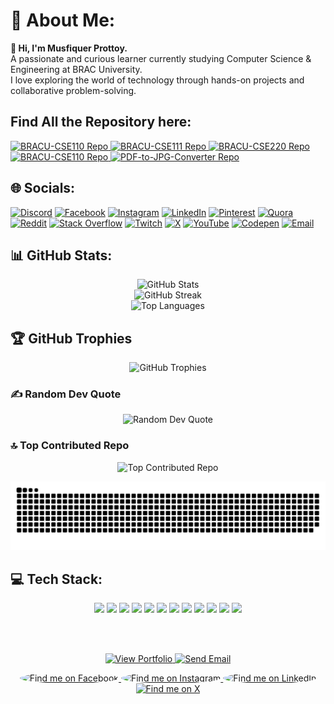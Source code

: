<p align="center">
  <h1>💫 About Me:</h1>
  <strong>👋 Hi, I'm Musfiquer Prottoy.</strong><br>
  A passionate and curious learner currently studying Computer Science & Engineering at BRAC University.<br>
  I love exploring the world of technology through hands-on projects and collaborative problem-solving.
</p>

<p align="center">
  <h2> Find All the Repository here: </h2>
    <a href="https://github.com/musfiquerprottoy/BRACU-CSE110" target="_blank">
    <img src="https://img.shields.io/badge/BRACU--CSE110-181717?style=for-the-badge&logo=github&logoColor=white" alt="BRACU-CSE110 Repo" />
      
  <a href="https://github.com/musfiquerprottoy/BRACU-CSE111" target="_blank">
    <img src="https://img.shields.io/badge/BRACU--CSE111-181717?style=for-the-badge&logo=github&logoColor=white" alt="BRACU-CSE111 Repo" />
  </a>
      
  <a href="https://github.com/musfiquerprottoy/BRACU-CSE220" target="_blank">
    <img src="https://img.shields.io/badge/BRACU--CSE220-181717?style=for-the-badge&logo=github&logoColor=white" alt="BRACU-CSE220 Repo" />
  </a>
  
  <a href="https://github.com/musfiquerprottoy/BRACU-CSE110" target="_blank">
    <img src="https://img.shields.io/badge/BRACU--CSE110-181717?style=for-the-badge&logo=github&logoColor=white" alt="BRACU-CSE110 Repo" />
  </a>
  
  <a href="https://github.com/musfiquerprottoy/PDF-to-JPG-Converter" target="_blank">
    <img src="https://img.shields.io/badge/PDF--to--JPG--Converter-181717?style=for-the-badge&logo=github&logoColor=white" alt="PDF-to-JPG-Converter Repo" />
  </a>
</p>


<p align="center">
  <h2> 🌐 Socials:</h2>
  <a href="https://discord.gg/musfiquerprottoy"><img src="https://img.shields.io/badge/Discord-%237289DA.svg?logo=discord&logoColor=white" alt="Discord"></a>
  <a href="https://facebook.com/musfiquer.prottoy.1"><img src="https://img.shields.io/badge/Facebook-%231877F2.svg?logo=Facebook&logoColor=white" alt="Facebook"></a>
  <a href="https://instagram.com/musfiquer_prottoy"><img src="https://img.shields.io/badge/Instagram-%23E4405F.svg?logo=Instagram&logoColor=white" alt="Instagram"></a>
  <a href="https://linkedin.com/in/musfiquer-prottoy"><img src="https://img.shields.io/badge/LinkedIn-%230077B5.svg?logo=linkedin&logoColor=white" alt="LinkedIn"></a>
  <a href="https://pinterest.com/Coming"><img src="https://img.shields.io/badge/Pinterest-%23E60023.svg?logo=Pinterest&logoColor=white" alt="Pinterest"></a>
  <a href="https://quora.com/profile/Musfiquer"><img src="https://img.shields.io/badge/Quora-%23B92B27.svg?logo=Quora&logoColor=white" alt="Quora"></a>
  <a href="https://reddit.com/user/Prottoy"><img src="https://img.shields.io/badge/Reddit-%23FF4500.svg?logo=Reddit&logoColor=white" alt="Reddit"></a>
  <a href="https://stackoverflow.com/users/Prottoy"><img src="https://img.shields.io/badge/-Stackoverflow-FE7A16?logo=stack-overflow&logoColor=white" alt="Stack Overflow"></a>
  <a href="https://twitch.tv/coming"><img src="https://img.shields.io/badge/Twitch-%239146FF.svg?logo=Twitch&logoColor=white" alt="Twitch"></a>
  <a href="https://x.com/MusfiquerR"><img src="https://img.shields.io/badge/X-black.svg?logo=X&logoColor=white" alt="X"></a>
  <a href="https://youtube.com/@Nai"><img src="https://img.shields.io/badge/YouTube-%23FF0000.svg?logo=YouTube&logoColor=white" alt="YouTube"></a>
  <a href="https://codepen.io/Comingsoon"><img src="https://img.shields.io/badge/Codepen-000000?logo=codepen&logoColor=white" alt="Codepen"></a>
  <a href="mailto:musfiquer36@gmail.com"><img src="https://img.shields.io/badge/Email-D14836?logo=gmail&logoColor=white" alt="Email"></a>
</p>

## 📊 GitHub Stats:
<p align="center">
  <img src="https://github-readme-stats.vercel.app/api?username=musfiquerprottoy&theme=tokyonight&hide_border=true&include_all_commits=true&count_private=false" alt="GitHub Stats" />
  <br/>
  <img src="https://nirzak-streak-stats.vercel.app/?user=musfiquerprottoy&theme=tokyonight&hide_border=true" alt="GitHub Streak" />
  <br/>
  <img src="https://github-readme-stats.vercel.app/api/top-langs/?username=musfiquerprottoy&theme=tokyonight&hide_border=true&include_all_commits=true&count_private=false&layout=compact" alt="Top Languages" />
</p>



## 🏆 GitHub Trophies
<p align="center">
  <img src="https://github-profile-trophy.vercel.app/?username=musfiquerprottoy&theme=radical&no-frame=true&no-bg=true&margin-w=4" alt="GitHub Trophies" />
</p>

### ✍️ Random Dev Quote
<p align="center">
  <img src="https://quotes-github-readme.vercel.app/api?type=horizontal&theme=radical" alt="Random Dev Quote" />
</p>

### 🔝 Top Contributed Repo
<p align="center">
  <img src="https://github-contributor-stats.vercel.app/api?username=musfiquerprottoy&limit=5&theme=dark&combine_all_yearly_contributions=true" alt="Top Contributed Repo" />
</p>

<p align="center">
  <img src="https://github.com/Platane/snk/raw/output/github-contribution-grid-snake.svg" alt="Contribution Snake Animation" />
</p>

## 💻 Tech Stack:
<p align="center">
  <img src="https://img.shields.io/badge/c-%2300599C.svg?style=for-the-badge&logo=c&logoColor=white"/>
  <img src="https://img.shields.io/badge/dart-%230175C2.svg?style=for-the-badge&logo=dart&logoColor=white"/>
  <img src="https://img.shields.io/badge/javascript-%23323330.svg?style=for-the-badge&logo=javascript&logoColor=%23F7DF1E"/>
  <img src="https://img.shields.io/badge/java-%23ED8B00.svg?style=for-the-badge&logo=openjdk&logoColor=white"/>
  <img src="https://img.shields.io/badge/python-3670A0?style=for-the-badge&logo=python&logoColor=ffdd54"/>
  <img src="https://img.shields.io/badge/mysql-4479A1.svg?style=for-the-badge&logo=mysql&logoColor=white"/>
  <img src="https://img.shields.io/badge/adobe-%23FF0000.svg?style=for-the-badge&logo=adobe&logoColor=white"/>
  <img src="https://img.shields.io/badge/blender-%23F5792A.svg?style=for-the-badge&logo=blender&logoColor=white"/>
  <img src="https://img.shields.io/badge/Canva-%2300C4CC.svg?style=for-the-badge&logo=Canva&logoColor=white"/>
  <img src="https://img.shields.io/badge/Matplotlib-%23ffffff.svg?style=for-the-badge&logo=Matplotlib&logoColor=black"/>
  <img src="https://img.shields.io/badge/node.js-6DA55F?style=for-the-badge&logo=node.js&logoColor=white"/>
  <img src="https://img.shields.io/badge/django-%23092E20.svg?style=for-the-badge&logo=django&logoColor=white"/>
</p>
<br></br>
<p align="center">
  <a href="https://your-portfolio-link.com">
    <img src="https://img.shields.io/badge/Portfolio-Visit-blue?style=for-the-badge" alt="View Portfolio">
  </a>
  <a href="mailto:musfiquer36@gmail.com">
    <img src="https://img.shields.io/badge/Email-Me-red?style=for-the-badge&logo=gmail" alt="Send Email">
  </a>
</p>

<p align="center">
  <!-- Facebook -->
  <a href="https://facebook.com/musfiquer.prottoy.1" target="_blank">
    <img src="https://img.icons8.com/color/48/000000/facebook-circled--v1.png" alt="Find me on Facebook" width="48" height="48" style="border-radius:50%;">
  </a>
  <!-- Instagram -->
  <a href="https://instagram.com/musfiquer_prottoy" target="_blank">
    <img src="https://img.icons8.com/fluency/48/000000/instagram-new.png" alt="Find me on Instagram" width="48" height="48" style="border-radius:50%;">
  </a>
  <!-- LinkedIn -->
  <a href="https://linkedin.com/in/musfiquer-prottoy" target="_blank">
    <img src="https://img.icons8.com/color/48/000000/linkedin-circled--v1.png" alt="Find me on LinkedIn" width="48" height="48" style="border-radius:50%;">
  </a>
  <!-- X (Twitter) -->
  <a href="https://x.com/musfiquerR" target="_blank">
    <img src="https://img.icons8.com/ios-filled/50/000000/x.png" alt="Find me on X" width="48" height="48">
  </a>
  </a>
</p>


